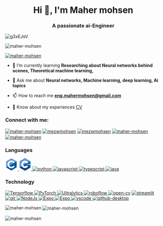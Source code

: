 <h1 align="center">Hi 👋, I'm Maher mohsen</h1>
<h3 align="center">A passionate ai-Engineer</h3>

<!-- ![g3xEJsV](https://user-images.githubusercontent.com/73169639/204799190-7e3ca024-06f3-4b28-9929-278d6108c24e.mp4)
 -->
![g3xEJsV](https://user-images.githubusercontent.com/73169639/204798859-ff3d7c65-2e17-450f-843c-7cda407516bf.gif)
<p align="left"> <img src="https://komarev.com/ghpvc/?username=maher-mohsen&label=Profile%20views&color=0e75b6&style=flat" alt="maher-mohsen" /> </p>

<p align="left"> <a href="https://github.com/ryo-ma/github-profile-trophy"><img src="https://github-profile-trophy.vercel.app/?username=maher-mohsen" alt="maher-mohsen" /></a> </p>

- 🌱 I’m currently learning **Researching about Neural networks behind scenes, Theoretical machine learning,**

- 💬 Ask me about **Neural networks, Machine learning, deep learning, Ai topics**

- 📫 How to reach me **eng.mahermohsen@gmail.com**

- 📄 Know about my experiences [CV]([https://drive.google.com/file/d/1JpfqfuFN0QwbXZHA2PwXjbJKueOWCu2U/view?usp=sharing](https://drive.google.com/file/d/1C7pUJ_PFaXs_IyeGiUhwPov9hqsh6GYi/view?usp=sharing))

<h3 align="left">Connect with me:</h3>
<p align="left">
<a href="https://www.linkedin.com/in/maher-mohsen-6a5a54102/" target="blank"><img align="center" src="https://raw.githubusercontent.com/rahuldkjain/github-profile-readme-generator/master/src/images/icons/Social/linked-in-alt.svg" alt="maher-mohsen" height="30" width="40" /></a>
<a href="https://www.facebook.com/mezw.mohsen/" target="blank"><img align="center" src="https://raw.githubusercontent.com/rahuldkjain/github-profile-readme-generator/master/src/images/icons/Social/facebook.svg" alt="mezwmohsen" height="30" width="40" /></a>
<a href="https://instagram.com/mezwmohsen" target="blank"><img align="center" src="https://raw.githubusercontent.com/rahuldkjain/github-profile-readme-generator/master/src/images/icons/Social/instagram.svg" alt="mezwmohsen" height="30" width="40" /></a>
<a href="https://medium.com/@mahermohsen" target="blank"><img align="center" src="https://raw.githubusercontent.com/rahuldkjain/github-profile-readme-generator/master/src/images/icons/Social/medium.svg" alt="maher-mohsen" height="30" width="40" /></a>
<a href="https://leetcode.com/mezwmohsen/" target="blank"><img align="center" src="https://raw.githubusercontent.com/rahuldkjain/github-profile-readme-generator/master/src/images/icons/Social/leet-code.svg" alt="maher-mohsen" height="30" width="40" /></a>
</p>

<h3 align="left">Languages</h3>
<p align="left"> <a href="https://www.cprogramming.com/" target="_blank" rel="noreferrer"> <img src="https://raw.githubusercontent.com/devicons/devicon/master/icons/c/c-original.svg" alt="c" width="40" height="40"/> </a> <a href="https://www.w3schools.com/cpp/" target="_blank" rel="noreferrer"> <img src="https://raw.githubusercontent.com/devicons/devicon/master/icons/cplusplus/cplusplus-original.svg" alt="cplusplus" width="40" height="40"/> </a> <a href="https://www.python.org/" target="_blank" rel="noreferrer"> <img src="https://www.svgrepo.com/show/376344/python.svg" alt="python" width="40" height="40"/> </a> <a href="https://www.typescriptlang.org/" target="_blank" rel="noreferrer"> <img src="https://cdn.worldvectorlogo.com/logos/logo-javascript.svg" alt="javascript" width="40" height="40"/> </a>  <a href="" target="_blank" rel="noreferrer"> <img src="https://upload.wikimedia.org/wikipedia/commons/4/4c/Typescript_logo_2020.svg" alt="typescript" width="40" height="40"/> </a> <a href="https://www.java.com/en/" target="_blank" rel="noreferrer"> <img src="https://i.imgur.com/t4IGNmG.png" alt="java" width="40" height="40"/> </a></p>

<h3 align="left">Technology</h3>
<p align="left"> <a href="https://www.tensorflow.org/" target="_blank" rel="noreferrer"> <img src="https://upload.wikimedia.org/wikipedia/commons/2/2d/Tensorflow_logo.svg" alt="Tensorflow" width="40" height="40"/> </a> <a href="https://pytorch.org/" target="_blank" rel="noreferrer"> <img src="https://upload.wikimedia.org/wikipedia/commons/1/10/PyTorch_logo_icon.svg" alt="PyTorch" width="40" height="40"/> </a> <a href="https://www.ultralytics.com/" target="_blank" rel="noreferrer"> <img src="https://cdn.prod.website-files.com/646dd1f1a3703e451ba81ecc/64994922cf2a6385a4bf4489_UltralyticsYOLO_mark_blue.svg" alt="Ultralytics" width="40" height="40"/> </a> <a href="https://roboflow.com/" target="_blank" rel="noreferrer"> <img src="https://app.roboflow.com/images/logomark-color.svg" alt="roboflow" width="40" height="40"/> </a><a href="https://opencv.org/" target="_blank" rel="noreferrer"> <img src="https://www.svgrepo.com/show/354139/opencv.svg" alt="open-cv" width="40" height="40"/></a>
<a href="https://share.streamlit.io/" target="_blank" rel="noreferrer"> <img src="https://streamlit.io/images/brand/streamlit-mark-color.png" alt="streamlit" width="40" height="40"/> </a>
<a href="https://git-scm.com/" target="_blank" rel="noreferrer"> <img src="https://git-scm.com/images/logos/downloads/Git-Icon-1788C.svg" alt="git" width="40" height="40"/> </a> <a href="https://nodejs.org/en" target="_blank" rel="noreferrer"> <img src="https://upload.wikimedia.org/wikipedia/commons/d/d9/Node.js_logo.svg" alt="
NodeJs" width="40" height="40"/> </a> <a href="https://docs.expo.dev/" target="_blank" rel="noreferrer"> <img src="https://upload.wikimedia.org/wikipedia/commons/a/a8/NestJS.svg" alt="Expo" width="40" height="40"/> </a>  <a href="https://nestjs.com/" target="_blank" rel="noreferrer"> <img src="https://i.imgur.com/e3lriDX.png" alt="Expo" width="40" height="40"/> </a>  <a href="https://code.visualstudio.com/" target="_blank" rel="noreferrer"> <img src="https://code.visualstudio.com/assets/images/code-stable.png" alt="vscode" width="40" height="40"/> </a> <a href="https://desktop.github.com/" target="_blank" rel="noreferrer"> <img src="https://upload.wikimedia.org/wikipedia/commons/thumb/a/ae/Github-desktop-logo-symbol.svg/192px-Github-desktop-logo-symbol.svg.png" alt="github-desktop" width="40" height="40"/> </a></p>

<p><img align="left" src="https://github-readme-stats.vercel.app/api/top-langs?username=maher-mohsen&show_icons=true&locale=en&layout=compact" alt="maher-mohsen" /></p>

<p>&nbsp;<img align="center" src="https://github-readme-stats.vercel.app/api?username=maher-mohsen&show_icons=true&locale=en" alt="maher-mohsen" /></p>

<p><img align="center" src="https://github-readme-streak-stats.herokuapp.com/?user=maher-mohsen&" alt="maher-mohsen" /></p>
